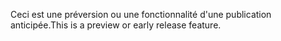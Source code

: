 <span data-ttu-id="6c6ab-101">Ceci est une préversion ou une fonctionnalité d'une publication anticipée.</span><span class="sxs-lookup"><span data-stu-id="6c6ab-101">This is a preview or early release feature.</span></span>
